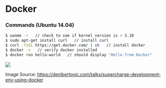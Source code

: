 # Docker

### Commands (Ubuntu 14.04)

```sh
$ uanme -r   // check to see if kernel version is > 3.10
$ sudo apt-get install curl   // install curl
$ curl -fsSL https://get.docker.com/ | sh   // install docker
$ docker -v   // verify docker installed
$ docker run hello-world   // should display "Hello from Docker"
```
![](https://denibertovic.com/talks/supercharge-development-env-using-docker/img/docker-flow.png)

Image Source: https://denibertovic.com/talks/supercharge-development-env-using-docker